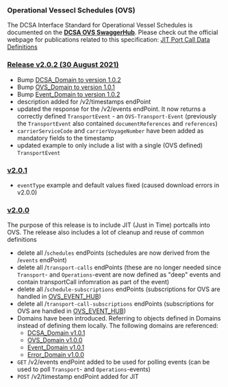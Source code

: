 ### Operational Vessecl Schedules (OVS)

The DCSA Interface Standard for Operational Vessel Schedules is documented on the [**DCSA OVS SwaggerHub**](https://app.swaggerhub.com/apis/dcsaorg/DCSA_OVS).
Please check out the official webpage for publications related to this specification:
[JIT Port Call Data Definitions](https://dcsa.org/standards/jit-port-call-data-definitions)

### [Release v2.0.2 (30 August 2021)](https://app.swaggerhub.com/apis/dcsaorg/DCSA_OVS/2.0.2)

- Bump [DCSA_Domain to version 1.0.2](https://github.com/dcsaorg/DCSA-OpenAPI/blob/master/domain/dcsa/dcsa_domain_v1.0.2.yaml)
- Bump [OVS_Domain to version 1.0.1](https://github.com/dcsaorg/DCSA-OpenAPI/blob/master/domain/ovs/ovs_domain_v1.0.1.yaml)
- Bump [Event_Domain to version 1.0.2](https://github.com/dcsaorg/DCSA-OpenAPI/blob/master/domain/event/event_domain_v1.0.2.yaml)
- description added for /v2/timestamps endPoint
- updated the response for the /v2/events endPoint. It now returns a correctly defined `TransportEvent` - an `OVS-Transport-Event` (previously the `TransportEvent` also contained `documentReferences` and `references`)
- `carrierServiceCode` and `carrierVoyageNumber` have been added as mandatory fields to the timestamp
- updated example to only include a list with a single (OVS defined) `TransportEvent`

### [v2.0.1](https://app.swaggerhub.com/apis/dcsaorg/DCSA_OVS/2.0.1)

- `eventType` example and default values fixed (caused download errors in v2.0.0)

### [v2.0.0](https://app.swaggerhub.com/apis/dcsaorg/DCSA_OVS/2.0.0)
The purpose of this release is to include JIT (Just in Time) portcalls into OVS. The release also includes a lot of cleanup and reuse of common definitions

- delete all /`schedules` endPoints (schedules are now derived from the /`events` endPoint)
- delete all /`transport-calls` endPoints (these are no longer needed since `Transport`- and `Operations`-event are now defined as "deep" events and contain transportCall infomration as part of the event)
- delete all /`schedule-subscriptions` endPoints (subscriptions for OVS are handled in [OVS_EVENT_HUB](https://app.swaggerhub.com/apis/dcsaorg/OVS_EVENT_HUB))
- delete all /`transport-call-subscriptions` endPoints (subscriptions for OVS are handled in [OVS_EVENT_HUB](https://app.swaggerhub.com/apis/dcsaorg/OVS_EVENT_HUB))
- Domains have been introduced. Referring to objects defined in Domains  instead of defining them locally. The following domains are referenced:
  - [DCSA_Domain v1.0.1](https://github.com/dcsaorg/DCSA-OpenAPI/blob/master/domain/dcsa/dcsa_domain_v1.0.1.yaml)
  - [OVS_Domain v1.0.0](https://github.com/dcsaorg/DCSA-OpenAPI/blob/master/domain/ovs/ovs_domain_v1.0.0.yaml)
  - [Event_Domain v1.0.1](https://github.com/dcsaorg/DCSA-OpenAPI/blob/master/domain/event/event_domain_v1.0.1.yaml)
  - [Error_Domain v1.0.0](https://github.com/dcsaorg/DCSA-OpenAPI/blob/master/domain/error/error_domain_v1.0.0.yaml)
- `GET` /v2/events endPoint added to be used for polling events (can be used to poll `Transport`- and `Operations`-events)
- `POST` /v2/timestamp endPoint added for JIT
